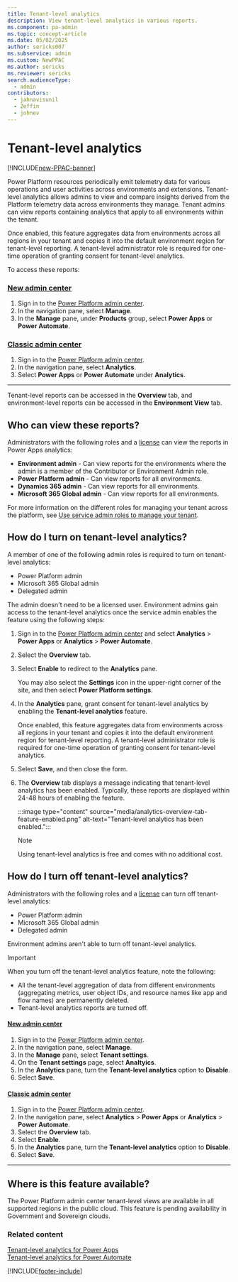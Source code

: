 ```yaml
---
title: Tenant-level analytics
description: View tenant-level analytics in various reports.
ms.component: pa-admin
ms.topic: concept-article
ms.date: 05/02/2025
author: sericks007
ms.subservice: admin
ms.custom: NewPPAC
ms.author: sericks
ms.reviewer: sericks
search.audienceType: 
  - admin
contributors:
  - jahnavisunil 
  - Zeffin
  - johnev
---
```


# Tenant-level analytics

[!INCLUDE[new-PPAC-banner](~/includes/new-PPAC-banner.md)]

Power Platform resources periodically emit telemetry data for various operations and user activities across environments and extensions. Tenant-level analytics allows admins to view and compare insights derived from the Platform telemetry data across environments they manage. Tenant admins can view reports containing analytics that apply to all environments within the tenant. 

Once enabled, this feature aggregates data from environments across all regions in your tenant and copies it into the default environment region for tenant-level reporting. A tenant-level administrator role is required for one-time operation of granting consent for tenant-level analytics. 

To access these reports:

### [New admin center](#tab/new)
1. Sign in to the [Power Platform admin center](https://admin.powerplatform.microsoft.com/).
1. In the navigation pane, select **Manage**.
1. In the **Manage** pane, under **Products** group, select **Power Apps** or **Power Automate**.

### [Classic admin center](#tab/classic)
1. Sign in to the [Power Platform admin center](https://admin.powerplatform.microsoft.com/).
1. In the navigation pane, select **Analytics**.
1. Select **Power Apps** or **Power Automate** under **Analytics**.
---

Tenant-level reports can be accessed in the **Overview** tab, and environment-level reports can be accessed in the **Environment View** tab. 

## Who can view these reports?

Administrators with the following roles and a [license](pricing-billing-skus.md) can view the reports in Power Apps analytics:

- **Environment admin** - Can view reports for the environments where the admin is a member of the Contributor or Environment Admin role.
- **Power Platform admin** - Can view reports for all environments.
- **Dynamics 365 admin** - Can view reports for all environments. 
- **Microsoft 365 Global admin** - Can view reports for all environments.

For more information on the different roles for managing your tenant across the platform, see [Use service admin roles to manage your tenant](use-service-admin-role-manage-tenant.md).

## How do I turn on tenant-level analytics?

A member of one of the following admin roles is required to turn on tenant-level analytics:

- Power Platform admin
- Microsoft 365 Global admin
- Delegated admin 

The admin doesn't need to be a licensed user. Environment admins gain access to the tenant-level analytics once the service admin enables the feature using the following steps: 

1. Sign in to the [Power Platform admin center](https://admin.powerplatform.microsoft.com) and select **Analytics** > **Power Apps** or **Analytics** > **Power Automate**.

1. Select the **Overview** tab.

1. Select **Enable** to redirect to the **Analytics** pane.
  
    You may also select the **Settings** icon in the upper-right corner of the site, and then select **Power Platform settings**. 

1. In the **Analytics** pane, grant consent for tenant-level analytics by enabling the **Tenant-level analytics** feature.

    Once enabled, this feature aggregates data from environments across all regions in your tenant and copies it into the default environment region for tenant-level reporting. A tenant-level administrator role is required for one-time operation of granting consent for tenant-level analytics. 

1. Select **Save**, and then close the form. 

1. The **Overview** tab displays a message indicating that tenant-level analytics has been enabled. Typically, these reports are displayed within 24-48 hours of enabling the feature. 

    :::image type="content" source="media/analytics-overview-tab-feature-enabled.png" alt-text="Tenant-level analytics has been enabled.":::

    > [!Note]
    > Using tenant-level analytics is free and comes with no additional cost.

## How do I turn off tenant-level analytics?

Administrators with the following roles and a [license](pricing-billing-skus.md) can turn off tenant-level analytics:

- Power Platform admin
- Microsoft 365 Global admin
- Delegated admin 

Environment admins aren't able to turn off tenant-level analytics.

> [!IMPORTANT]
> When you turn off the tenant-level analytics feature, note the following:
> - All the tenant-level aggregation of data from different environments (aggregating metrics, user object IDs, and resource names like app and flow names) are permanently deleted. 
> - Tenant-level analytics reports are turned off. 

#### [New admin center](#tab/new)
1. Sign in to the [Power Platform admin center](https://admin.powerplatform.microsoft.com/).
1. In the navigation pane, select **Manage**.
1. In the **Manage** pane, select **Tenant settings**.
1. On the **Tenant settings** page, select **Analtyics**.
1. In the **Analytics** pane, turn the **Tenant-level analytics** option to **Disable**.
1. Select **Save**.

#### [Classic admin center](#tab/classic)
1. Sign in to the [Power Platform admin center](https://admin.powerplatform.microsoft.com/).
1. In the navigation pane, select **Analytics** > **Power Apps** or **Analytics** > **Power Automate**.
1. Select the **Overview** tab.
1. Select **Enable**.
1. In the **Analytics** pane, turn the **Tenant-level analytics** option to **Disable**.
1. Select **Save**.
---
## Where is this feature available?

The Power Platform admin center tenant-level views are available in all supported regions in the public cloud. This feature is pending availability in Government and Sovereign clouds.

### Related content
[Tenant-level analytics for Power Apps](powerapps-analytics-reports.md) <br />
[Tenant-level analytics for Power Automate](power-automate-analytics-reports.md) <br />

[!INCLUDE[footer-include](../includes/footer-banner.md)]
